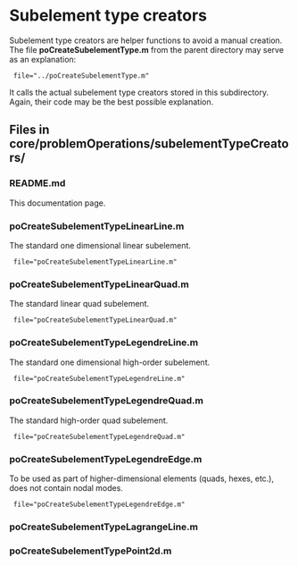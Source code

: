 <h1>Subelement type creators</h1>
Subelement type creators are helper functions to avoid a manual creation.
The file <b>poCreateSubelementType.m</b> from the parent directory may serve as an explanation:
<pre><code> file="../poCreateSubelementType.m"
</code></pre>
It calls the actual subelement type creators stored in this subdirectory. Again, their code may be the best possible explanation.

<h2> Files in core/problemOperations/subelementTypeCreators/</h2>

<h3> README.md </h3>
This documentation page.

<h3> poCreateSubelementTypeLinearLine.m </h3>
<p>The standard one dimensional linear subelement.</p>
<pre><code> file="poCreateSubelementTypeLinearLine.m"
</code></pre>

<h3> poCreateSubelementTypeLinearQuad.m </h3>
<p>The standard linear quad subelement.</p>
<pre><code> file="poCreateSubelementTypeLinearQuad.m"
</code></pre>

<h3> poCreateSubelementTypeLegendreLine.m </h3>
<p>The standard one dimensional high-order subelement.</p>
<pre><code> file="poCreateSubelementTypeLegendreLine.m"
</code></pre>

<h3> poCreateSubelementTypeLegendreQuad.m </h3>
<p>The standard high-order quad subelement.</p>
<pre><code> file="poCreateSubelementTypeLegendreQuad.m"
</code></pre>

<h3> poCreateSubelementTypeLegendreEdge.m </h3>
<p>To be used as part of higher-dimensional elements (quads, hexes, etc.), does not contain nodal modes.</p>
<pre><code> file="poCreateSubelementTypeLegendreEdge.m"
</code></pre>

<h3> poCreateSubelementTypeLagrangeLine.m </h3>

<h3> poCreateSubelementTypePoint2d.m </h3>